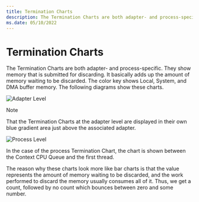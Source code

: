 ```yaml
---
title: Termination Charts
description: The Termination Charts are both adapter- and process-specific.
ms.date: 05/10/2022
---
```


# Termination Charts

The Termination Charts are both adapter- and process-specific. They show memory that is submitted for discarding. It basically adds up the amount of memory waiting to be discarded. The color key shows Local, System, and DMA buffer memory. The following diagrams show these charts.

![Adapter Level](\Image\adapter-level.png)

> [!NOTE]
> That the Termination Charts at the adapter level are displayed in their own blue gradient area just above the associated adapter.

![Process Level](\Image\process-level.png)

In the case of the process Termination Chart, the chart is shown between the Context CPU Queue and the first thread. 

The reason why these charts look more like bar charts is that the value represents the amount of memory waiting to be discarded, and the work performed to discard the memory usually consumes all of it. Thus, we get a count, followed by no count which bounces between zero and some number.
